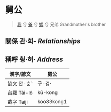 # 舅公
> [我](member1.md) 兮 [爸](member2.md) 兮 [媽](member9.md) 兮 兄弟 Grandmother's brother

## 關係 관·희- _Relationships_

## 稱呼 칑·허· _Address_

漢字/諺文 | 舅公
--- | ---
諺文 깐-뿐ˆ | 구-겅·
台羅 Tâi-lô | kū-kong
戴字 Taiji | koo33kong1


